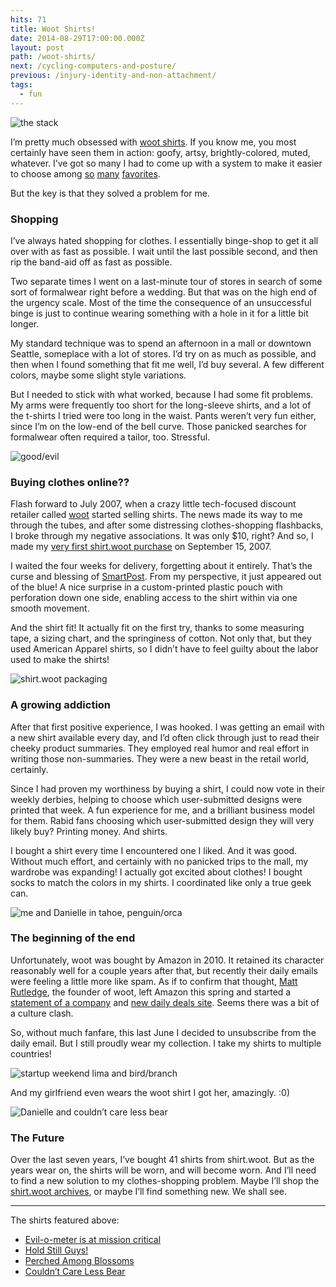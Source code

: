 ```yaml
---
hits: 71
title: Woot Shirts!
date: 2014-08-29T17:00:00.000Z
layout: post
path: /woot-shirts/
next: /cycling-computers-and-posture/
previous: /injury-identity-and-non-attachment/
tags:
  - fun
---
```


![the stack](https://static.sinap.ps/blog/2014/Aug/stack-1409176560527.jpg)

I’m pretty much obsessed with [woot shirts](http://shirt.woot.com). If you know me, you most certainly have seen them in action: goofy, artsy, brightly-colored, muted, whatever. I’ve got so many I had to come up with a system to make it easier to choose among [so](http://shirt.woot.com/offers/less-is-more) [many](http://shirt.woot.com/offers/using-your-melon) [favorites](http://shirt.woot.com/offers/avocado-man).

But the key is that they solved a problem for me.

<div class='fold'></div>

### Shopping

I’ve always hated shopping for clothes. I essentially binge-shop to get it all over with as fast as possible. I wait until the last possible second, and then rip the band-aid off as fast as possible.

Two separate times I went on a last-minute tour of stores in search of some sort of formalwear right before a wedding. But that was on the high end of the urgency scale. Most of the time the consequence of an unsuccessful binge is just to continue wearing something with a hole in it for a little bit longer.

My standard technique was to spend an afternoon in a mall or downtown Seattle, someplace with a lot of stores. I’d try on as much as possible, and then when I found something that fit me well, I’d buy several. A few different colors, maybe some slight style variations.

But I needed to stick with what worked, because I had some fit problems. My arms were frequently too short for the long-sleeve shirts, and a lot of the t-shirts I tried were too long in the waist. Pants weren’t very fun either, since I’m on the low-end of the bell curve. Those panicked searches for formalwear often required a tailor, too. Stressful.

![good/evil](https://static.sinap.ps/blog/2014/Aug/good__evil-1409176567801.jpg)

### Buying clothes online??

Flash forward to July 2007, when a crazy little tech-focused discount retailer called [woot](http://woot.com) started selling shirts. The news made its way to me through the tubes, and after some distressing clothes-shopping flashbacks, I broke through my negative associations. It was only $10, right? And so, I made my [very first shirt.woot purchase](http://shirt.woot.com/offers/mental-notes) on September 15, 2007.

I waited the four weeks for delivery, forgetting about it entirely. That’s the curse and blessing of [SmartPost](http://shirt.woot.com/forums/viewpost.aspx?postid=3293778&pageindex=1). From my perspective, it just appeared out of the blue! A nice surprise in a custom-printed plastic pouch with perforation down one side, enabling access to the shirt within via one smooth movement.

And the shirt fit! It actually fit on the first try, thanks to some measuring tape, a sizing chart, and the springiness of cotton. Not only that, but they used American Apparel shirts, so I didn’t have to feel guilty about the labor used to make the shirts!

![shirt.woot packaging](https://static.sinap.ps/blog/2014/Aug/packages-1409176580694.jpg)

### A growing addiction

After that first positive experience, I was hooked. I was getting an email with a new shirt available every day, and I’d often click through just to read their cheeky product summaries. They employed real humor and real effort in writing those non-summaries. They were a new beast in the retail world, certainly.

Since I had proven my worthiness by buying a shirt, I could now vote in their weekly derbies, helping to choose which user-submitted designs were printed that week. A fun experience for me, and a brilliant business model for them. Rabid fans choosing which user-submitted design they will very likely buy? Printing money. And shirts.

I bought a shirt every time I encountered one I liked. And it was good. Without much effort, and certainly with no panicked trips to the mall, my wardrobe was expanding! I actually got excited about clothes! I bought socks to match the colors in my shirts. I coordinated like only a true geek can.

![me and Danielle in tahoe, penguin/orca](https://static.sinap.ps/blog/2014/Aug/orca-1409176591274.JPG)

### The beginning of the end
Unfortunately, woot was bought by Amazon in 2010. It retained its character reasonably well for a couple years after that, but recently their daily emails were feeling a little more like spam. As if to confirm that thought, [Matt Rutledge](http://www.dmagazine.com/publications/d-magazine/2014/july/matt-rutledge-woot-has-a-new-deal-mediocre-corporation?single=1), the founder of woot, left Amazon this spring and started a [statement of a company](http://mediocre.com) and [new daily deals site](http://meh.com). Seems there was a bit of a culture clash.

So, without much fanfare, this last June I decided to unsubscribe from the daily email. But I still proudly wear my collection. I take my shirts to multiple countries!

![startup weekend lima and bird/branch](https://static.sinap.ps/blog/2014/Aug/perched-1409176600983.jpg)

And my girlfriend even wears the woot shirt I got her, amazingly. :0)

![Danielle and couldn’t care less bear](https://static.sinap.ps/blog/2014/Aug/couldn_t_care_less-1409176647081.jpg)

### The Future

Over the last seven years, I’ve bought 41 shirts from shirt.woot. But as the years wear on, the shirts will be worn, and will become worn. And I’ll need to find a new solution to my clothes-shopping problem. Maybe I’ll shop the [shirt.woot archives](http://shirt.woot.com/catalog?ref=sh_ctlg), or maybe I’ll find something new. We shall see.

---

The shirts featured above:

* [Evil-o-meter is at mission critical](http://shirt.woot.com/offers/evil-o-meter-is-at-mission-critical)
* [Hold Still Guys!](http://shirt.woot.com/offers/hold-still-guys)
* [Perched Among Blossoms](http://shirt.woot.com/offers/perched-among-blossoms)
* [Couldn’t Care Less Bear](http://shirt.woot.com/offers/couldnt-care-less-bear)
